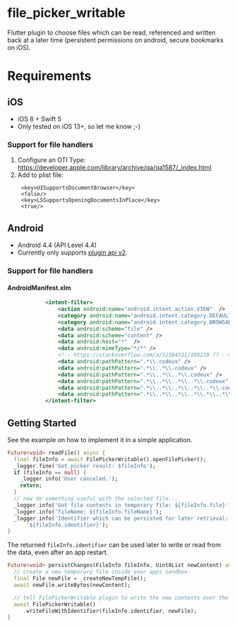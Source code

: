 # file_picker_writable

Flutter plugin to choose files which can be read, referenced and written back at a
  later time (persistent permissions on android, secure bookmarks on iOS).


# Requirements


## iOS

* iOS 8 + Swift 5
* Only tested on iOS 13+, so let me know ;-)

### Support for file handlers

1. Configure an OTI Type: https://developer.apple.com/library/archive/qa/qa1587/_index.html
2. Add to plist file:
   ```
	<key>UISupportsDocumentBrowser</key>
	<false/>
	<key>LSSupportsOpeningDocumentsInPlace</key>
	<true/>
   ```

## Android

* Android 4.4 (API Level 4.4)
* Currently only supports 
    [plugin api v2](https://flutter.dev/docs/development/packages-and-plugins/plugin-api-migration).

### Support for file handlers

#### AndroidManifest.xlm
```xml
            <intent-filter>
                <action android:name="android.intent.action.VIEW"  />
                <category android:name="android.intent.category.DEFAULT" />
                <category android:name="android.intent.category.BROWSABLE" />
                <data android:scheme="file" />
                <data android:scheme="content" />
                <data android:host="*"  />
                <data android:mimeType="*/*" />
                <!-- https://stackoverflow.com/a/52384331/109219 ?? -->
                <data android:pathPattern=".*\\.codeux" />
                <data android:pathPattern=".*\\..*\\.codeux" />
                <data android:pathPattern=".*\\..*\\..*\\.codeux" />
                <data android:pathPattern=".*\\..*\\..*\\..*\\.codeux" />
                <data android:pathPattern=".*\\..*\\..*\\..*\\..*\\.codeux" />
                <data android:pathPattern=".*\\..*\\..*\\..*\\.*\\..*\\.codeux" />
            </intent-filter>
```

## Getting Started

See the example on how to implement it in a simple application.

```dart
Future<void> readFile() async {
  final fileInfo = await FilePickerWritable().openFilePicker();
  _logger.fine('Got picker result: $fileInfo');
  if (fileInfo == null) {
    _logger.info('User canceled.');
    return;
  }
  // now do something useful with the selected file...
  _logger.info('Got file contents in temporary file: ${fileInfo.file}');
  _logger.info('fileName: ${fileInfo.fileName}');
  _logger.info('Identifier which can be persisted for later retrieval:'
      '${fileInfo.identifier}');
}
```

The returned `fileInfo.identifier` can be used later to write or read from the data,
even after an app restart.

```dart
Future<void> persistChanges(FileInfo fileInfo, Uint8List newContent) async {
  // create a new temporary file inside your apps sandbox.
  final File newFile = _createNewTempFile();
  await newFile.writeBytes(newContent);

  // tell FilePickerWritable plugin to write the new contents over the user selected file
  await FilePickerWritable()
     .writeFileWithIdentifier(fileInfo.identifier, newFile);
}
```
